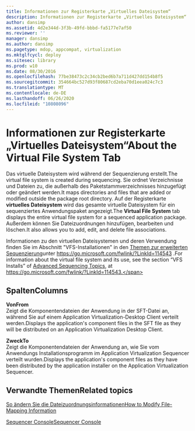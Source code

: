 ```yaml
---
title: Informationen zur Registerkarte „Virtuelles Dateisystem“
description: Informationen zur Registerkarte „Virtuelles Dateisystem“
author: dansimp
ms.assetid: 4d2e344d-3f3b-49fd-bbbd-fa5177e7af50
ms.reviewer: ''
manager: dansimp
ms.author: dansimp
ms.pagetype: mdop, appcompat, virtualization
ms.mktglfcycl: deploy
ms.sitesec: library
ms.prod: w10
ms.date: 08/30/2016
ms.openlocfilehash: 77be38473c2c34cb2bed6b7a711d427dd154b8f5
ms.sourcegitcommit: 354664bc527d93f80687cd2eba70d1eea024c7c3
ms.translationtype: MT
ms.contentlocale: de-DE
ms.lasthandoff: 06/26/2020
ms.locfileid: "10808096"
---
```

# <span data-ttu-id="61cc8-103">Informationen zur Registerkarte „Virtuelles Dateisystem“</span><span class="sxs-lookup"><span data-stu-id="61cc8-103">About the Virtual File System Tab</span></span>


<span data-ttu-id="61cc8-104">Das virtuelle Dateisystem wird während der Sequenzierung erstellt.</span><span class="sxs-lookup"><span data-stu-id="61cc8-104">The virtual file system is created during sequencing.</span></span> <span data-ttu-id="61cc8-105">Sie ordnet Verzeichnisse und Dateien zu, die außerhalb des Paketstammverzeichnisses hinzugefügt oder geändert werden.</span><span class="sxs-lookup"><span data-stu-id="61cc8-105">It maps directories and files that are added or modified outside the package root directory.</span></span> <span data-ttu-id="61cc8-106">Auf der Registerkarte **virtuelles Dateisystem** wird das gesamte virtuelle Dateisystem für ein sequenziertes Anwendungspaket angezeigt.</span><span class="sxs-lookup"><span data-stu-id="61cc8-106">The **Virtual File System** tab displays the entire virtual file system for a sequenced application package.</span></span> <span data-ttu-id="61cc8-107">Außerdem können Sie Dateizuordnungen hinzufügen, bearbeiten und löschen.</span><span class="sxs-lookup"><span data-stu-id="61cc8-107">It also allows you to add, edit, and delete file associations.</span></span>

<span data-ttu-id="61cc8-108">Informationen zu den virtuellen Dateisystemen und deren Verwendung finden Sie im Abschnitt "VFS-Installationen" in den [Themen zur erweiterten Sequenzierung](https://go.microsoft.com/fwlink/?LinkId=114543)unter https://go.microsoft.com/fwlink/?LinkId=114543 .</span><span class="sxs-lookup"><span data-stu-id="61cc8-108">For information about the virtual file system and its use, see the section “VFS Installs” of [Advanced Sequencing Topics](https://go.microsoft.com/fwlink/?LinkId=114543), at https://go.microsoft.com/fwlink/?LinkId=114543.</span></span>

## <span data-ttu-id="61cc8-109">Spalten</span><span class="sxs-lookup"><span data-stu-id="61cc8-109">Columns</span></span>


<a href="" id="from"></a>**<span data-ttu-id="61cc8-110">Von</span><span class="sxs-lookup"><span data-stu-id="61cc8-110">From</span></span>**  
<span data-ttu-id="61cc8-111">Zeigt die Komponentendateien der Anwendung in der SFT-Datei an, während Sie auf einem Application Virtualization-Desktop Client verteilt werden.</span><span class="sxs-lookup"><span data-stu-id="61cc8-111">Displays the application's component files in the SFT file as they will be distributed on an Application Virtualization Desktop Client.</span></span>

<a href="" id="to"></a>**<span data-ttu-id="61cc8-112">Zweck</span><span class="sxs-lookup"><span data-stu-id="61cc8-112">To</span></span>**  
<span data-ttu-id="61cc8-113">Zeigt die Komponentendateien der Anwendung an, wie Sie vom Anwendungs Installationsprogramm im Application Virtualization Sequencer verteilt wurden.</span><span class="sxs-lookup"><span data-stu-id="61cc8-113">Displays the application's component files as they have been distributed by the application installer on the Application Virtualization Sequencer.</span></span>

## <span data-ttu-id="61cc8-114">Verwandte Themen</span><span class="sxs-lookup"><span data-stu-id="61cc8-114">Related topics</span></span>


[<span data-ttu-id="61cc8-115">So ändern Sie die Dateizuordnungsinformationen</span><span class="sxs-lookup"><span data-stu-id="61cc8-115">How to Modify File-Mapping Information</span></span>](how-to-modify-file-mapping-information.md)

[<span data-ttu-id="61cc8-116">Sequencer Console</span><span class="sxs-lookup"><span data-stu-id="61cc8-116">Sequencer Console</span></span>](sequencer-console.md)

 

 





